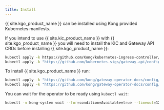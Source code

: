 ```yaml
---
title: Install
---
```


{{ site.kgo_product_name }} can be installed using Kong provided Kubernetes manifests.

If you intend to use {{ site.kic_product_name }} with {{ site.kgo_product_name }} you will need to install the KIC and Gateway API CRDs before installing {{ site.kgo_product_name }}:

```bash
kubectl apply -k https://github.com/Kong/kubernetes-ingress-controller/config/crd 
kubectl apply -k "https://github.com/kubernetes-sigs/gateway-api/config/crd?ref=v0.8.1"
```

To install {{ site.kgo_product_name }} run:

```bash
kubectl apply -k "https://github.com/kong/gateway-operator-docs/config/crd?submodules=false" --server-side
kubectl apply -k "https://github.com/kong/gateway-operator-docs/config/default?submodules=false"
```

You can wait for the operator to be ready using `kubectl wait`:

```bash
kubectl -n kong-system wait --for=condition=Available=true --timeout=120s deployment/gateway-operator-controller-manager
```